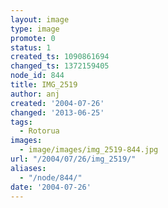 ```yaml
---
layout: image
type: image
promote: 0
status: 1
created_ts: 1090861694
changed_ts: 1372159405
node_id: 844
title: IMG_2519
author: anj
created: '2004-07-26'
changed: '2013-06-25'
tags:
  - Rotorua
images:
  - image/images/img_2519-844.jpg
url: "/2004/07/26/img_2519/"
aliases:
  - "/node/844/"
date: '2004-07-26'
---
```


